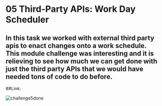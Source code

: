 # 05 Third-Party APIs: Work Day Scheduler

## In this task we worked with external third party apis to enact changes onto a work schedule. This module challenge was interesting and it is relieving to see how much we can get done with just the third party APIs that we would have needed tons of code to do before. 

##Link: 

![challenge5done](https://user-images.githubusercontent.com/122584161/221739179-1e000da8-6e52-49f3-9f6b-4b58cc238752.png)
